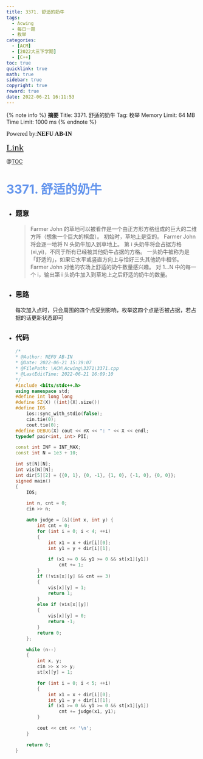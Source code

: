 ```yaml
---
title: 3371. 舒适的奶牛
tags:
  - Acwing
  - 每日一题
  - 枚举
categories:
  - [ACM] 
  - [2022大三下学期] 
  - [C++]
toc: true
quicklink: true
math: true
sidebar: true
copyright: true
reward: true
date: 2022-06-21 16:11:53
---
```



{% note info %}
**摘要**
Title: 3371. 舒适的奶牛
Tag: 枚举
Memory Limit: 64 MB
Time Limit: 1000 ms
{% endnote %}
<!-- more -->

<font size=3 face=楷体>Powered by:**NEFU AB-IN**</font>

<font color=#FFA500 size=5 face=楷体>[Link](https://www.acwing.com/problem/content/3374/)</font>

@[TOC](文章目录)

# <font color=#6495ED size=6>3371. 舒适的奶牛</font>

* ## <font size=4 face=粗体>题意</font>

  >Farmer John 的草地可以被看作是一个由正方形方格组成的巨大的二维方阵（想象一个巨大的棋盘）。
  >初始时，草地上是空的。
  >Farmer John 将会逐一地将 N 头奶牛加入到草地上。
  >第 i 头奶牛将会占据方格 (xi,yi)，不同于所有已经被其他奶牛占据的方格。
  >一头奶牛被称为是「舒适的」，如果它水平或竖直方向上与恰好三头其他奶牛相邻。
  >Farmer John 对他的农场上舒适的奶牛数量感兴趣。
  >对 1…N 中的每一个 i，输出第 i 头奶牛加入到草地上之后舒适的奶牛的数量。

* ## <font size=4 face=粗体>思路</font>

  每次加入点时，只会周围的四个点受到影响，枚举这四个点是否被占据，若占据的话更新状态即可

* ## <font size=4 face=粗体>代码</font>

  ```cpp
  /*
  * @Author: NEFU AB-IN
  * @Date: 2022-06-21 15:39:07
  * @FilePath: \ACM\Acwing\3371\3371.cpp
  * @LastEditTime: 2022-06-21 16:09:10
  */
  #include <bits/stdc++.h>
  using namespace std;
  #define int long long
  #define SZ(X) ((int)(X).size())
  #define IOS                                                                                                            \
      ios::sync_with_stdio(false);                                                                                       \
      cin.tie(0);                                                                                                        \
      cout.tie(0);
  #define DEBUG(X) cout << #X << ": " << X << endl;
  typedef pair<int, int> PII;

  const int INF = INT_MAX;
  const int N = 1e3 + 10;

  int st[N][N];
  int vis[N][N];
  int dir[5][2] = {{0, 1}, {0, -1}, {1, 0}, {-1, 0}, {0, 0}};
  signed main()
  {
      IOS;

      int n, cnt = 0;
      cin >> n;

      auto judge = [&](int x, int y) {
          int cnt = 0;
          for (int i = 0; i < 4; ++i)
          {
              int x1 = x + dir[i][0];
              int y1 = y + dir[i][1];

              if (x1 >= 0 && y1 >= 0 && st[x1][y1])
                  cnt += 1;
          }
          if (!vis[x][y] && cnt == 3)
          {
              vis[x][y] = 1;
              return 1;
          }
          else if (vis[x][y])
          {
              vis[x][y] = 0;
              return -1;
          }
          return 0;
      };

      while (n--)
      {
          int x, y;
          cin >> x >> y;
          st[x][y] = 1;

          for (int i = 0; i < 5; ++i)
          {
              int x1 = x + dir[i][0];
              int y1 = y + dir[i][1];
              if (x1 >= 0 && y1 >= 0 && st[x1][y1])
                  cnt += judge(x1, y1);
          }

          cout << cnt << '\n';
      }

      return 0;
  }
  ```